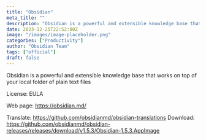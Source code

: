 ```yaml
---
title: "Obsidian"
meta_title: ""
description: "Obsidian is a powerful and extensible knowledge base that works on top of your local folder of plain text files"
date: 2023-12-25T22:52:00Z
image: "/images/image-placeholder.png"
categories: ["Productivity"]
author: "Obsidian Team"
tags: ["official"]
draft: false
---
```


Obsidian is a powerful and extensible knowledge base that works on top of your local folder of plain text files

License: EULA

Web page: https://obsidian.md/

Translate: https://github.com/obsidianmd/obsidian-translations
Download: https://github.com/obsidianmd/obsidian-releases/releases/download/v1.5.3/Obsidian-1.5.3.AppImage
